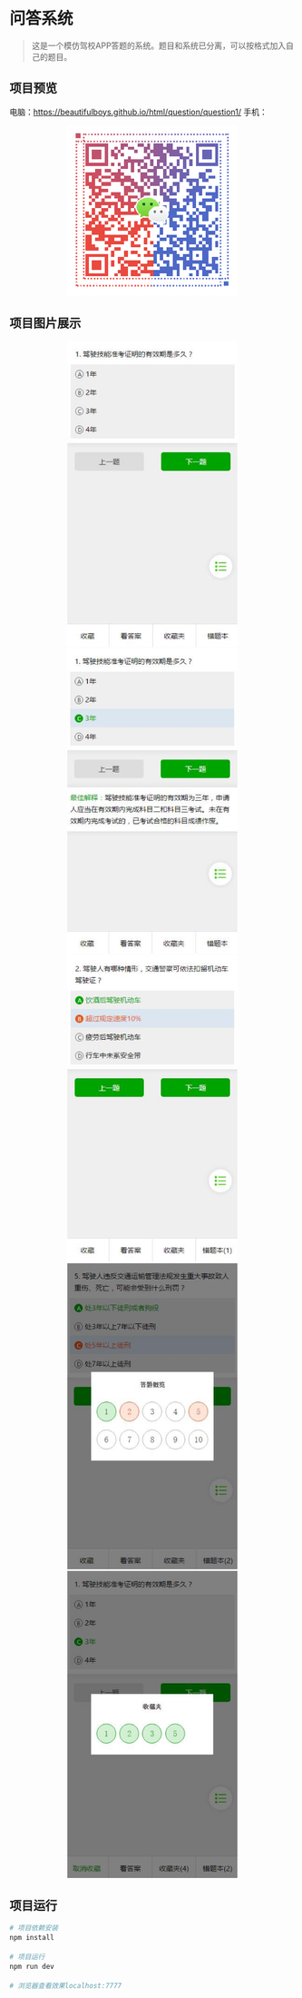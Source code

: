 

# 问答系统

> 这是一个模仿驾校APP答题的系统。题目和系统已分离，可以按格式加入自己的题目。


## 项目预览

  电脑：https://beautifulboys.github.io/html/question/question1/
  手机：
  <p align="center">
    <img src="https://raw.githubusercontent.com/beautifulBoys/beautifulBoys.github.io/master/source/question/question.png"/>
  </p>

## 项目图片展示

  <p align="center">
    <img src="https://raw.githubusercontent.com/beautifulBoys/beautifulBoys.github.io/master/source/question/1111.jpg" width="300px"/>
    <img src="https://raw.githubusercontent.com/beautifulBoys/beautifulBoys.github.io/master/source/question/2222.jpg" width="300px"/>
    <img src="https://raw.githubusercontent.com/beautifulBoys/beautifulBoys.github.io/master/source/question/3333.jpg" width="300px"/>
    <img src="https://raw.githubusercontent.com/beautifulBoys/beautifulBoys.github.io/master/source/question/4444.jpg" width="300px"/>
    <img src="https://raw.githubusercontent.com/beautifulBoys/beautifulBoys.github.io/master/source/question/5555.jpg" width="300px"/>
  </p>


## 项目运行

``` bash
# 项目依赖安装
npm install

# 项目运行
npm run dev

# 浏览器查看效果localhost:7777
```

